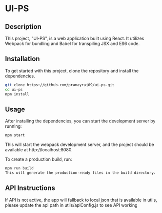 # UI-PS

## Description
This project, "UI-PS", is a web application built using React. It utilizes Webpack for bundling and Babel for transpiling JSX and ES6 code.

## Installation

To get started with this project, clone the repository and install the dependencies.

```bash
git clone https://github.com/pranayraj09/ui-ps.git
cd ui-ps
npm install
```

## Usage
After installing the dependencies, you can start the development server by running:

```bash
npm start
```

This will start the webpack development server, and the project should be available at http://localhost:8080.

To create a production build, run:

```bash
npm run build
This will generate the production-ready files in the build directory.
```

## API Instructions

If API is not active, the app will fallback to local json that is available in utils, please update the api path in utils/apiConfig.js to see API working